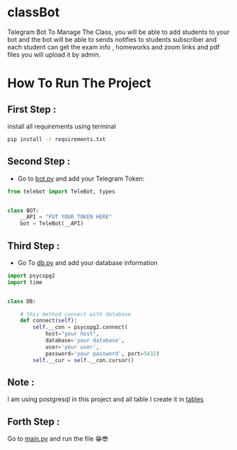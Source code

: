 # classBot

Telegram Bot To Manage The Class, you will be able to add students to your bot and the bot will be able to sends notifies
to students subscriber  and each student can get the exam info , homeworks and zoom links and pdf files you will upload it by admin. 

# How To Run The Project

## First Step :

install all requirements using terminal

```bash
pip install -r requirements.txt
```

## Second Step :

- Go to [bot.py](./modules/bot.py) and add your Telegram Token:


```python
from telebot import TeleBot, types


class BOT:
    __API = "PUT YOUR TOKEN HERE"
    bot = TeleBot(__API)
```

## Third Step :

- Go To [db.py](./modules/db.py) and add your database information

```python
import psycopg2
import time


class DB:

    # this method connect with database
    def connect(self):
        self.__con = psycopg2.connect(
            host="your host",
            database='your database', 
            user='your user',
            password='your password', port=5432)
        self.__cur = self.__con.cursor()
```

## Note :

I am using postgresql in this project
and all table I create it in [tables](./modules/tables)

## Forth Step :

Go to [main.py](main.py) and run the file 😁😎

